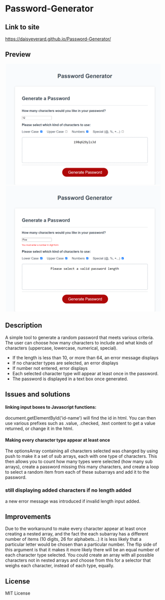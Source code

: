 # Password-Generator

## Link to site

https://daisyeverard.github.io/Password-Generator/

## Preview

<p align="center">
  <img src="./assets/images/preview.png" width="500" alt="screenshot of site">
  <img src="./assets/images/preview2.png" width="500" alt="screenshot with error message">
</p>

## Description

A simple tool to generate a random password that meets various criteria.
The user can choose how many characters to include and what kinds of characters (uppercase, lowercase, numerical, special). 

- If the length is less than 10, or more than 64, an error message displays
- If no character types are selected, an error displays
- If number not entered, error displays
- Each selected character type will appear at least once in the password. 
- The password is displayed in a text box once generated. 

## Issues and solutions

#### linking input boxes to Javascript functions: 
document.getElementById('id-name') will find the id in html. You can then use various prefixes such as .value, .checked, .text content to get a value returned, or change it in the html. 

#### Making every character type appear at least once
The optionsArray containing all characters selected was changed by using push to make it a set of sub arrays, each with one type of characters. This then allows you to count how many types were selected (how many sub arrays), create a password missing this many characters, and create a loop to select a random item from each of these subarrays and add it to the password. 

### still displaying added characters if no length added
a new error message was introduced if invalid length input added. 

## Improvements
Due to the workaround to make every character appear at least once creating a nested array, and the fact the each subarray has a different number of items (10 digits, 26 for alphabets...)  it is less likely that a particular letter would be chosen than a particular number. The flip side of this argument is that it makes it more likely there will be an equal number of each character type selected.
You could create an array with all possible characters not in nested arrays and choose from this for a selector that weighs each character, instead of each type, equally. 

## License

MIT License
